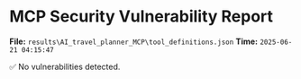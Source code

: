 # MCP Security Vulnerability Report
**File:** `results\AI_travel_planner_MCP\tool_definitions.json`
**Time:** `2025-06-21 04:15:47`

✅ No vulnerabilities detected.